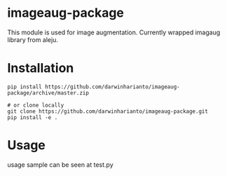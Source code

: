 # imageaug-package

This module is used for image augmentation. Currently wrapped imagaug library from aleju.

# Installation
```
pip install https://github.com/darwinharianto/imageaug-package/archive/master.zip

# or clone locally
git clone https://github.com/darwinharianto/imageaug-package.git
pip install -e .
```

# Usage
usage sample can be seen at test.py
